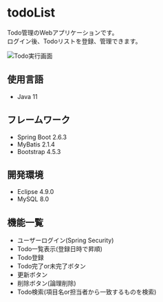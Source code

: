 # todoList
Todo管理のWebアプリケーションです。  
ログイン後、Todoリストを登録、管理できます。

![Todo実行画面](https://user-images.githubusercontent.com/100661301/156483287-ef443110-311d-475d-b170-2943cfdff17f.png)

## 使用言語
- Java 11

## フレームワーク
- Spring Boot 2.6.3
- MyBatis 2.1.4
- Bootstrap 4.5.3

## 開発環境
- Eclipse 4.9.0
- MySQL 8.0

## 機能一覧
- ユーザーログイン(Spring Security)
- Todo一覧表示(登録日時で昇順)
- Todo登録
- Todo完了or未完了ボタン
- 更新ボタン
- 削除ボタン(論理削除)
- Todo検索(項目名or担当者から一致するものを検索)
